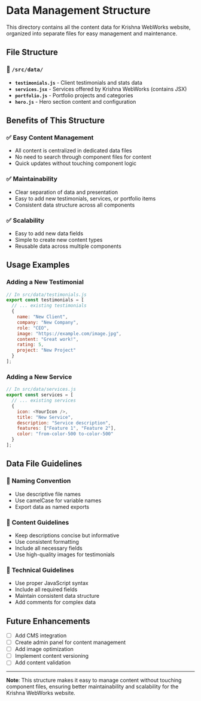 # Data Management Structure

This directory contains all the content data for Krishna WebWorks website, organized into separate files for easy management and maintenance.

## File Structure

### 📁 `/src/data/`

- **`testimonials.js`** - Client testimonials and stats data
- **`services.jsx`** - Services offered by Krishna WebWorks (contains JSX)
- **`portfolio.js`** - Portfolio projects and categories
- **`hero.js`** - Hero section content and configuration

## Benefits of This Structure

### ✅ **Easy Content Management**
- All content is centralized in dedicated data files
- No need to search through component files for content
- Quick updates without touching component logic

### ✅ **Maintainability**
- Clear separation of data and presentation
- Easy to add new testimonials, services, or portfolio items
- Consistent data structure across all components

### ✅ **Scalability**
- Easy to add new data fields
- Simple to create new content types
- Reusable data across multiple components

## Usage Examples

### Adding a New Testimonial
```javascript
// In src/data/testimonials.js
export const testimonials = [
  // ... existing testimonials
  {
    name: "New Client",
    company: "New Company",
    role: "CEO",
    image: "https://example.com/image.jpg",
    content: "Great work!",
    rating: 5,
    project: "New Project"
  }
];
```

### Adding a New Service
```javascript
// In src/data/services.js
export const services = [
  // ... existing services
  {
    icon: <YourIcon />,
    title: "New Service",
    description: "Service description",
    features: ["Feature 1", "Feature 2"],
    color: "from-color-500 to-color-500"
  }
];
```

## Data File Guidelines

### 📝 **Naming Convention**
- Use descriptive file names
- Use camelCase for variable names
- Export data as named exports

### 🎨 **Content Guidelines**
- Keep descriptions concise but informative
- Use consistent formatting
- Include all necessary fields
- Use high-quality images for testimonials

### 🔧 **Technical Guidelines**
- Use proper JavaScript syntax
- Include all required fields
- Maintain consistent data structure
- Add comments for complex data

## Future Enhancements

- [ ] Add CMS integration
- [ ] Create admin panel for content management
- [ ] Add image optimization
- [ ] Implement content versioning
- [ ] Add content validation

---

**Note**: This structure makes it easy to manage content without touching component files, ensuring better maintainability and scalability for the Krishna WebWorks website.
